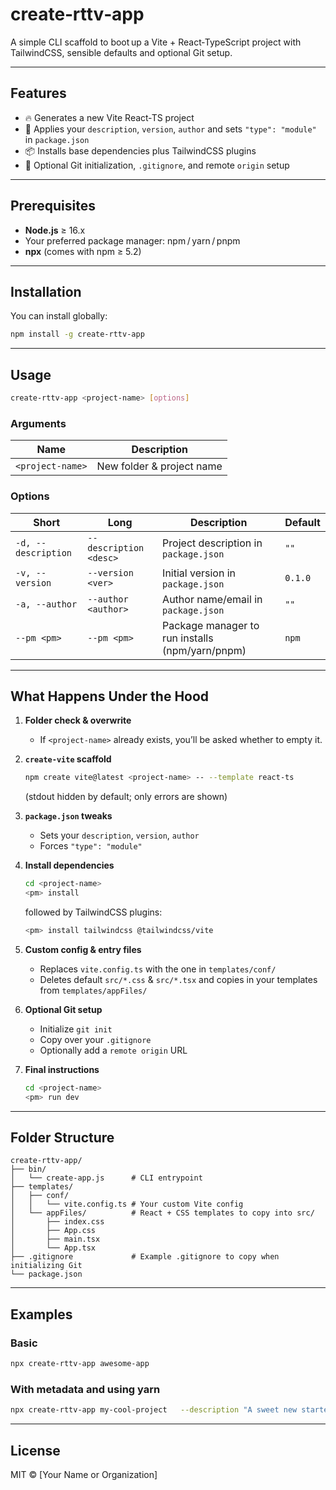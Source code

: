 # create‑rttv‑app

A simple CLI scaffold to boot up a Vite + React‑TypeScript project with TailwindCSS, sensible defaults and optional Git setup.

---

## Features

- 🔥 Generates a new Vite React‑TS project  
- 📝 Applies your `description`, `version`, `author` and sets `"type": "module"` in `package.json`  
- 📦 Installs base dependencies plus TailwindCSS plugins   
- 🔧 Optional Git initialization, `.gitignore`, and remote `origin` setup

---

## Prerequisites

- **Node.js** ≥ 16.x  
- Your preferred package manager: npm / yarn / pnpm  
- **npx** (comes with npm ≥ 5.2)

---

## Installation

You can install globally:

```bash
npm install -g create‑rttv‑app
```

---

## Usage

```bash
create‑rttv‑app <project-name> [options]
```

### Arguments

| Name             | Description                      |
| ---------------- | ------------------------------- |
| `<project-name>` | New folder & project name       |

### Options

| Short               | Long                     | Description                                    | Default |
| ------------------- | ------------------------ | ---------------------------------------------- | ------- |
| `-d, --description` | `--description <desc>`   | Project description in `package.json`          | `""`    |
| `-v, --version`     | `--version <ver>`        | Initial version in `package.json`              | `0.1.0` |
| `-a, --author`      | `--author <author>`      | Author name/email in `package.json`            | `""`    |
| `--pm <pm>`         | `--pm <pm>`              | Package manager to run installs (npm/yarn/pnpm)| `npm`   |

---

## What Happens Under the Hood

1. **Folder check & overwrite**  
   - If `<project-name>` already exists, you’ll be asked whether to empty it.

2. **`create-vite` scaffold**  
   ```bash
   npm create vite@latest <project-name> -- --template react-ts
   ```
   (stdout hidden by default; only errors are shown)

3. **`package.json` tweaks**  
   - Sets your `description`, `version`, `author`  
   - Forces `"type": "module"`

4. **Install dependencies**  
   ```bash
   cd <project-name>
   <pm> install
   ```
   followed by TailwindCSS plugins:
   ```bash
   <pm> install tailwindcss @tailwindcss/vite
   ```

5. **Custom config & entry files**  
   - Replaces `vite.config.ts` with the one in `templates/conf/`  
   - Deletes default `src/*.css` & `src/*.tsx` and copies in your templates from `templates/appFiles/`

6. **Optional Git setup**  
   - Initialize `git init`  
   - Copy over your `.gitignore`  
   - Optionally add a `remote origin` URL

7. **Final instructions**  
   ```bash
   cd <project-name>
   <pm> run dev
   ```

---

## Folder Structure

```
create‑rttv‑app/
├── bin/
│   └── create-app.js      # CLI entrypoint
├── templates/
│   ├── conf/
│   │   └── vite.config.ts # Your custom Vite config
│   └── appFiles/          # React + CSS templates to copy into src/
│       ├── index.css
│       ├── App.css
│       ├── main.tsx
│       └── App.tsx
├── .gitignore             # Example .gitignore to copy when initializing Git
└── package.json
```

---

## Examples

### Basic

```bash
npx create‑rttv‑app awesome‑app
```

### With metadata and using yarn

```bash
npx create‑rttv‑app my‑cool‑project   --description "A sweet new starter"   --version       "0.2.0"   --author        "Alice <alice@example.com>"   --pm yarn
```

---

## License

MIT © [Your Name or Organization]
